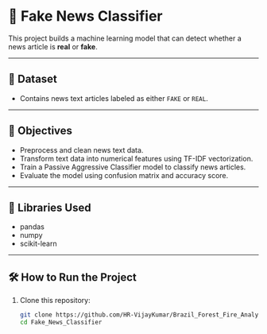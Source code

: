 # 📰 Fake News Classifier

This project builds a machine learning model that can detect whether a news article is **real** or **fake**.

---

## 📂 Dataset
- Contains news text articles labeled as either `FAKE` or `REAL`.

---

## 🎯 Objectives
- Preprocess and clean news text data.
- Transform text data into numerical features using TF-IDF vectorization.
- Train a Passive Aggressive Classifier model to classify news articles.
- Evaluate the model using confusion matrix and accuracy score.

---

## 🧩 Libraries Used
- pandas
- numpy
- scikit-learn

---

## 🛠️ How to Run the Project

1. Clone this repository:
   ```bash
   git clone https://github.com/HR-VijayKumar/Brazil_Forest_Fire_Analysis.git
   cd Fake_News_Classifier
